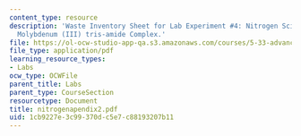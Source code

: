 ```yaml
---
content_type: resource
description: 'Waste Inventory Sheet for Lab Experiment #4: Nitrogen Scission by a
  Molybdenum (III) tris-amide Complex.'
file: https://ol-ocw-studio-app-qa.s3.amazonaws.com/courses/5-33-advanced-chemical-experimentation-and-instrumentation-fall-2007/1cb9227e3c99370dc5e7c88193207b11_nitrogenapendix2.pdf
file_type: application/pdf
learning_resource_types:
- Labs
ocw_type: OCWFile
parent_title: Labs
parent_type: CourseSection
resourcetype: Document
title: nitrogenapendix2.pdf
uid: 1cb9227e-3c99-370d-c5e7-c88193207b11
---
```

